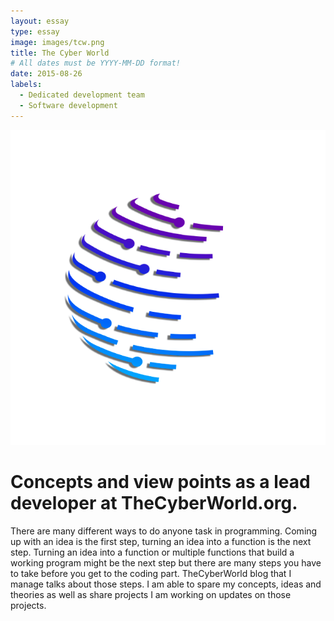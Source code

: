 ```yaml
---
layout: essay
type: essay
image: images/tcw.png
title: The Cyber World
# All dates must be YYYY-MM-DD format!
date: 2015-08-26
labels:
  - Dedicated development team
  - Software development
---
```


<img class="ui medium left floated image" src="../images/tcw.png">

<h1>Concepts and view points as a lead developer at TheCyberWorld.org.</h1>

There are many different ways to do anyone task in programming. Coming up with an idea is the first step, turning an idea into a function is the next step. Turning an idea into a function or multiple functions that build a working program might be the next step but there are many steps you have to take before you get to the coding part. TheCyberWorld blog that I manage talks about those steps. I am able to spare my concepts, ideas and theories as well as share projects I am working on updates on those projects.

